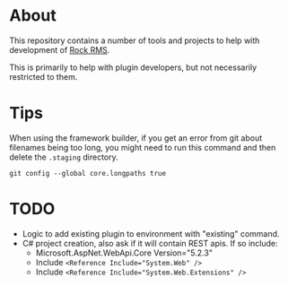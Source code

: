 # About

This repository contains a number of tools and projects to help with development of [Rock RMS](https://www.rockrms.com).

This is primarily to help with plugin developers, but not necessarily restricted to them.

# Tips

When using the framework builder, if you get an error from git about filenames being too long, you might need to run this command and then delete the `.staging` directory.

```shell
git config --global core.longpaths true
```

# TODO

* Logic to add existing plugin to environment with "existing" command.
* C# project creation, also ask if it will contain REST apis. If so include:
  * Microsoft.AspNet.WebApi.Core Version="5.2.3"
  * Include `<Reference Include="System.Web" />`
  * Include `<Reference Include="System.Web.Extensions" />`
